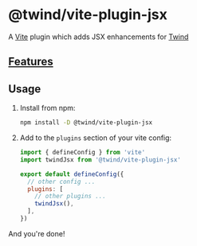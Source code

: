 # @twind/vite-plugin-jsx

A [Vite](https://vitejs.dev) plugin which adds JSX enhancements for [Twind](https://github.com/tw-in-js/twind)

## [Features](../../README.md#features)

## Usage

1. Install from npm:

   ```sh
   npm install -D @twind/vite-plugin-jsx
   ```

1. Add to the `plugins` section of your vite config:

   ```js
   import { defineConfig } from 'vite'
   import twindJsx from '@twind/vite-plugin-jsx'

   export default defineConfig({
     // other config ...
     plugins: [
       // other plugins ...
       twindJsx(),
     ],
   })
   ```

And you're done!
